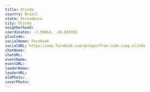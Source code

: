```yaml
---
title: Olinda
country: Brazil
state: Pernambuco
city: Olinda
neighborhood: 
coordinates: -7.99864, -34.845955
plusCode:
socialName: Facebook
socialURL: https://www.facebook.com/groups/free.code.camp.olinda
chatName:
chatURL:
eventName:
eventURL:
leaderName:
leaderURL:
oldPhoto: 
coverPhoto:
---
```

